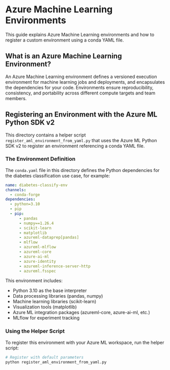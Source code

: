 # Azure Machine Learning Environments

This guide explains Azure Machine Learning environments and how to register a custom environment using a conda YAML file.

## What is an Azure Machine Learning Environment?

An Azure Machine Learning environment defines a versioned execution environment for machine learning jobs and deployments, and encapsulates the dependencies for your code. Environments ensure reproducibility, consistency, and portability across different compute targets and team members.

## Registering an Environment with the Azure ML Python SDK v2

This directory contains a helper script `register_aml_environment_from_yaml.py` that uses the Azure ML Python SDK v2 to register an environment referencing a conda YAML file.

### The Environment Definition

The `conda.yaml` file in this directory defines the Python dependencies for the diabetes classification use case, for example:

```yaml
name: diabetes-classify-env
channels:
  - conda-forge
dependencies:
  - python=3.10
  - pip
  - pip:
      - pandas
      - numpy==1.26.4
      - scikit-learn
      - matplotlib
      - azureml-dataprep[pandas]
      - mlflow
      - azureml-mlflow
      - azureml-core
      - azure-ai-ml
      - azure-identity
      - azureml-inference-server-http
      - azureml.fsspec
```

This environment includes:
- Python 3.10 as the base interpreter
- Data processing libraries (pandas, numpy)
- Machine learning libraries (scikit-learn)
- Visualization tools (matplotlib)
- Azure ML integration packages (azureml-core, azure-ai-ml, etc.)
- MLflow for experiment tracking

### Using the Helper Script

To register this environment with your Azure ML workspace, run the helper script:

```bash
# Register with default parameters
python register_aml_environment_from_yaml.py
```
